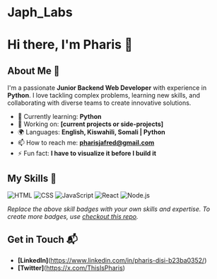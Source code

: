 # Japh_Labs
# Hi there, I'm Pharis 👋


## About Me 🚀

I'm a passionate **Junior Backend Web Developer** with experience in **Python**. I love tackling complex problems, learning new skills, and collaborating with diverse teams to create innovative solutions.

- 🌱 Currently learning: **Python**
- 🔭 Working on: **[current projects or side-projects]**
- 🌍 Languages: **English, Kiswahili, Somali | Python**
- 📫 How to reach me: **pharisjafred@gmail.com**
- ⚡ Fun fact: **I have to visualize it before I build it**

## My Skills 🧠

![HTML](https://img.shields.io/badge/-HTML-E34F26?style=flat-square&logo=html5&logoColor=white)
![CSS](https://img.shields.io/badge/-CSS-1572B6?style=flat-square&logo=css3&logoColor=white)
![JavaScript](https://img.shields.io/badge/-JavaScript-F7DF1E?style=flat-square&logo=javascript&logoColor=black)
![React](https://img.shields.io/badge/-React-61DAFB?style=flat-square&logo=react&logoColor=black)
![Node.js](https://img.shields.io/badge/-Node.js-339933?style=flat-square&logo=node.js&logoColor=white)

*Replace the above skill badges with your own skills and expertise. To create more badges, use [checkout this repo](https://github.com/alexandresanlim/Badges4-README.md-Profile).*


## Get in Touch 📬
- **[LinkedIn]**(https://www.linkedin.com/in/pharis-disi-b23ba0352/)
- **[Twitter]**(https://x.com/ThisIsPharis)


